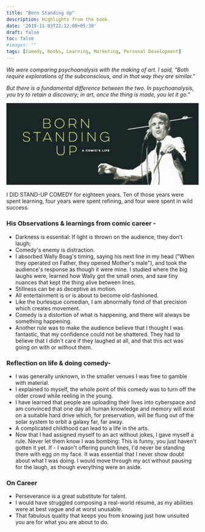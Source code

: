 ```yaml
---
title: "Born Standing Up"
description: Highlights from the book.
date: '2019-11-03T22:12:00+05:30'
draft: false
toc: false
#images: ""
tags: [Comedy, Books, Learning, Marketing, Personal Development]
---
```


*We were comparing psychoanalysis with the making of art. I said, "Both require explorations of the subconscious, and in that way they are similar."*

*But there is a fundamental difference between the two. In psychoanalysis, you try to retain a discovery; in art, once the thing is made, you let it go."*

![Steve Martin](https://github.com/pratik52/pratik52/blob/master/static/images/Steve-Martin-Born-Standing-Up-Quotes.jpg)

I DID STAND-UP COMEDY for eighteen years. Ten of those years were spent learning, four years were spent refining, and four were spent in wild success.

### His Observations & learnings from comic career -

- Darkness is essential: If light is thrown on the audience, they don't laugh;
- Comedy's enemy is distraction.
- I absorbed Wally Boag's timing, saying his next line in my head ("When they operated on Father, they opened Mother's male"), and took the audience's response as though it were mine. I studied where the big laughs were, learned how Wally got the small ones, and saw tiny nuances that kept the thing alive between lines.
- Stillness can be as deceptive as motion.
- All entertainment is or is about to become old-fashioned.
- Like the burlesque comedian, I am abnormally fond of that precision which creates movement.
- Comedy is a distortion of what is happening, and there will always be something happening.
- Another rule was to make the audience believe that I thought I was fantastic, that my confidence could not be shattered. They had to believe that I didn't care if they laughed at all, and that this act was going on with or without them.

### Reflection on life & doing comedy-

- I was generally unknown, in the smaller venues I was free to gamble with material.
- I explained to myself, the whole point of this comedy was to turn off the older crowd while reeling in the young.
- I have learned that people are uploading their lives into cyberspace and am convinced that one day all human knowledge and memory will exist on a suitable hard drive which, for preservation, will be flung out of the solar system to orbit a galaxy far, far away.
- A complicated childhood can lead to a life in the arts.
- Now that I had assigned myself to an act without jokes, I gave myself a rule. Never let them know I was bombing: This is funny, you just haven't gotten it yet. If - I wasn't offering punch lines, I'd never be standing there with egg on my face. It was essential that I never show doubt about what I was doing. I would move through my act without pausing for the laugh, as though everything were an aside.

### On Career

- Perseverance is a great substitute for talent.
- I would have struggled composing a real-world résumé, as my abilities were at best vague and at worst unusable.
- That fabulous quality that keeps you from knowing just how unsuited you are for what you are about to do.
